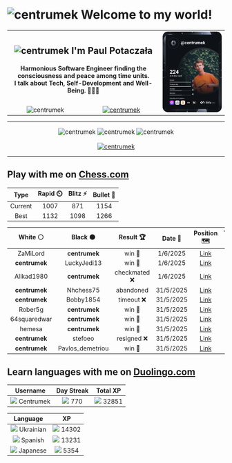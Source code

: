 <h1>
  <img
    src="https://emojis.slackmojis.com/emojis/images/1531849430/4246/blob-sunglasses.gif"
    width="30"
    alt="centrumek"
  />
  Welcome to my world!
</h1>

<table>
  <tbody>
    <tr>
      <td align="center" width="70%" colspan="2">
        <h2>
          <img
            src="https://raw.githubusercontent.com/MartinHeinz/MartinHeinz/master/wave.gif"
            width="30px"
            alt="centrumek"
          />
          I'm Paul Potaczała
        </h2>
        <h4>
          Harmonious Software Engineer finding the consciousness and peace among time units.
          <br/>
          I talk about Tech, Self-Development and Well-Being. 🌿🧘🚀
        </h4>
      </td>
      <td width="30%" rowspan="2">
        <a href="https://app.daily.dev/centrumek">
          <img
            src="./devcard.svg"
            alt="centrumek"
          />
        </a>
      </td>
    </tr>
    <tr align="center">
      <td>
        <img
          src="https://komarev.com/ghpvc/?username=centrumek&label=visitors&color=0e75b6&style=flat"
          alt="centrumek"
        >
      </td>
      <td>
        <a href="https://stackoverflow.com/users/14496012/centrumek">
          <img
            src="https://stackoverflow.com/users/flair/14496012.png?theme=dark"
            alt="centrumek"
          >
        </a>
      </td>
    </tr>
  </tbody>
</table>

---
<div align="center">
  <img 
    src="https://github-readme-stats.vercel.app/api?username=centrumek&show_icons=true&count_private=true&theme=dark&hide_border=true&hide=issues,contribs&bg_color=00000000"
    alt="centrumek"
  />
  <img
    src="https://github-readme-stats.vercel.app/api/top-langs/?username=centrumek&layout=compact&hide_border=true&theme=dark&bg_color=00000000&langs_count=6&exclude_repo=air-statistic-app"
    alt="centrumek"
  />
  <img 
    src="https://github-readme-streak-stats.herokuapp.com?user=centrumek&theme=dark&hide_border=true&background=FFFFFF00"
    alt="centrumek"
  />
  <br/>
  <br/>
  <a href="https://www.buymeacoffee.com/centrumek">
    <img
      src="https://cdn.buymeacoffee.com/buttons/v2/default-orange.png"
      height="50"
      width="210"
      alt="centrumek"
    />
  </a>
</div>

---

## Play with me on [Chess.com](https://www.chess.com/member/centrumek)

<div align="center">
<!--START_SECTION:chessStats-->
<!-- Automatically generated with https://github.com/Balastrong/chess-stats-action -->

| Type | Rapid ⏲️ | Blitz ⚡ | Bullet 🔫 |
|:---:|:---:|:---:|:---:|
| Current | 1007 | 871 | 1154 |
| Best | 1132 | 1098 | 1266 |

| White ⚪ | Black ⚫ | Result 🏆 | Date 📅 | Position 🗺️ | Type 🕕 |
|:---:|:---:|:---:|:---:|:---:|:---:|
| ZaMiLord | **centrumek** | win 🥇 | 1/6/2025 | <a href="http://www.ee.unb.ca/cgi-bin/tervo/fen.pl?select=5k2/1b6/6r1/1pp4p/pP1P2pP/3P1pP1/5P2/1qBQ2K1 w - h6 0 33">Link</a> | Blitz |
| **centrumek** | LuckyJedi13 | win 🥇 | 1/6/2025 | <a href="http://www.ee.unb.ca/cgi-bin/tervo/fen.pl?select=2Q3k1/2nn1p2/R1p4p/3p4/3P1N2/5PP1/1PPN4/3K4 b - - 0 25">Link</a> | Blitz |
| Alikad1980 | **centrumek** | checkmated ❌ | 1/6/2025 | <a href="http://www.ee.unb.ca/cgi-bin/tervo/fen.pl?select=6rk/1ppb4/5qPQ/p7/4p3/4P1R1/P1PP4/2KR4 b - - 0 31">Link</a> | Blitz |
| **centrumek** | Nhchess75 | abandoned  | 31/5/2025 | <a href="http://www.ee.unb.ca/cgi-bin/tervo/fen.pl?select=8/3k4/p1p1p1p1/2P3r1/3P4/4P3/5K1p/8 w - - 0 48">Link</a> | Blitz |
| **centrumek** | Bobby1854 | timeout ❌ | 31/5/2025 | <a href="http://www.ee.unb.ca/cgi-bin/tervo/fen.pl?select=8/p7/kp4r1/1p6/2KP1p2/6p1/2P3R1/8 w - - 0 51">Link</a> | Blitz |
| Rober5g | **centrumek** | win 🥇 | 31/5/2025 | <a href="http://www.ee.unb.ca/cgi-bin/tervo/fen.pl?select=5rk1/3RR1pp/5n2/1pp5/8/1P3NP1/2r2P1P/6K1 w - c6 0 22">Link</a> | Blitz |
| 64squaredwar | **centrumek** | win 🥇 | 31/5/2025 | <a href="http://www.ee.unb.ca/cgi-bin/tervo/fen.pl?select=8/8/p1k1p3/Pp2P3/1K2p2B/4b2P/6p1/8 w - - 0 43">Link</a> | Blitz |
| hemesa | **centrumek** | win 🥇 | 31/5/2025 | <a href="http://www.ee.unb.ca/cgi-bin/tervo/fen.pl?select=8/2p5/6p1/1p6/1Pn5/3K4/6k1/3qq3 w - - 0 59">Link</a> | Blitz |
| **centrumek** | stefoeo | resigned ❌ | 31/5/2025 | <a href="http://www.ee.unb.ca/cgi-bin/tervo/fen.pl?select=5r2/1p3pk1/p7/2n4p/Pp5P/4p3/q5r1/3RK3 w - - 0 33">Link</a> | Blitz |
| **centrumek** | Pavlos_demetriou | win 🥇 | 31/5/2025 | <a href="http://www.ee.unb.ca/cgi-bin/tervo/fen.pl?select=7r/7p/5n2/2Bp1p2/1RkPp2P/1R2P3/2r2P2/4K3 b - - 3 31">Link</a> | Blitz |

<!--END_SECTION:chessStats-->
</div>

## Learn languages with me on [Duolingo.com](https://www.duolingo.com/profile/Centrumek)

<div align="center">
<!--START_SECTION:duolingoStats-->
<!-- Automatically generated with https://github.com/centrumek/duolingo-readme-stats-->

| Username | Day Streak | Total XP |
|:---:|:---:|:---:|
| <img src="https://raw.githubusercontent.com/centrumek/duolingo-readme-stats/main/assets/duolingo.png" height="12"> Centrumek | <img src="https://raw.githubusercontent.com/centrumek/duolingo-readme-stats/main/assets/streakinactive.svg" height="12"> 770 | <img src="https://raw.githubusercontent.com/centrumek/duolingo-readme-stats/main/assets/xp.svg" height="12"> 32851 | <img src="https://raw.githubusercontent.com/centrumek/duolingo-readme-stats/main/assets/xp.svg" height="12"> 0 |

| Language | XP |
|:---:|:---:|
| <img src="https://raw.githubusercontent.com/centrumek/duolingo-readme-stats/main/assets/langs/ukrainian.svg" height="12"> Ukrainian | <img src="https://raw.githubusercontent.com/centrumek/duolingo-readme-stats/main/assets/xp.svg" height="12"> 14302 |
| <img src="https://raw.githubusercontent.com/centrumek/duolingo-readme-stats/main/assets/langs/spanish.svg" height="12"> Spanish | <img src="https://raw.githubusercontent.com/centrumek/duolingo-readme-stats/main/assets/xp.svg" height="12"> 13231 |
| <img src="https://raw.githubusercontent.com/centrumek/duolingo-readme-stats/main/assets/langs/japanese.svg" height="12"> Japanese | <img src="https://raw.githubusercontent.com/centrumek/duolingo-readme-stats/main/assets/xp.svg" height="12"> 5354 |

<!--END_SECTION:duolingoStats-->
</div>
<!--
**centrumek/centrumek** is a ✨ _special_ ✨ repository because its `README.md` (this file) appears on your GitHub profile.

Here are some ideas to get you started:

- 🔭 I’m currently working on ...
- 🌱 I’m currently learning ...
- 👯 I’m looking to collaborate on ...
- 🤔 I’m looking for help with ...
- 💬 Ask me about ...
- 📫 How to reach me: ...
- 😄 Pronouns: ...
- ⚡ Fun fact: ...
-->
